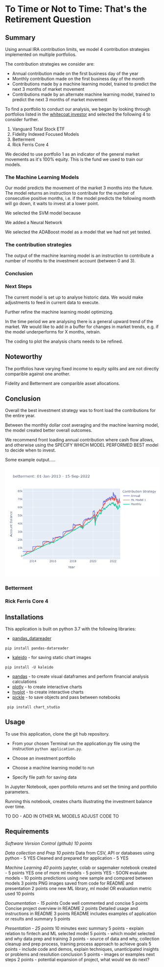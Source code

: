 # To Time or Not to Time: That's the Retirement Question

## Summary

Using annual IRA contribution limits, we model 4 contribution strategies implemented on multiple portfolios. 

The contribution strategies we consider are: 

* Annual contribution made on the first business day of the year
* Monthly contribution made on the first business day of the month 
* Contributions made by a machine learning model, trained to predict the next 3 months of market movement
* Contributions made by an alternate machine learning model, trained to predict the next 3 months of market movement

To find a portfolio to conduct our analysis, we began by looking through portfolios listed in the [whitecoat investor](https://www.whitecoatinvestor.com/150-portfolios-better-than-yours/comment-page-3/) and selected the following 4 to consider further. 

1) Vanguard Total Stock ETF
2) Fidelity Indexed Focused Models
3) Betterment
4) Rick Ferris Core 4

We decided to use portfolio 1 as an indicator of the general market movements as it's 100% equity. This is the fund we used to train our models. 

### The Machine Learning Models

Our model predicts the movement of the market 3 months into the future. The model returns an instruction to contribute for the number of consecutive positive months, i.e. if the model predicts the following month will go down, it waits to invest at a lower point.   

We selected the SVM model because   

We added a Neural Network

We selected the ADABoost model as a model that we had not yet tested.



### The contribution strategies

The output of the machine learning model is an instruction to contribute a number of months to the investment account (between 0 and 3). 


### Conclusion 


### Next Steps 

The current model is set up to analyse historic data. We would make adjustments to feed in current data to execute. 

Further refine the machine learning model optimizing. 

In the time period we are analysing there is a general upward trend of the market. We would like to add in a buffer for changes in market trends, e.g. if the model underperforms for X months, retrain. 

The coding to plot the analysis charts needs to be refined. 

## Noteworthy 

The portfolios have varying fixed income to equity splits and are not directly comparible against one another. 

Fidelity and Betterment are comparible asset allocations.





## Conclusion

Overall the best investment strategy was to front load the contributions for the entire year. 

Between the monthly dollar cost averaging and the machine learning model, the model created better overall outcomes. 

We recommend front loading annual contribution where cash flow allows, and otherwise using the SPECIFY WHICH MODEL PERFORMED BEST model to decide when to invest.

Some example output..... 

![image](./images/betterment_overlay.png)


### Betterment 


### Rick Ferris Core 4

## Installations

This application is built on python 3.7 with the following libraries:

* [pandas_datareader](https://pypi.org/project/pandas-datareader/)

``` pip install pandas-datareader ```

* [kaleido](https://pypi.org/project/kaleido/) - for saving static chart images

``` pip install -U kaleido ```

* [pandas](https://pandas.pydata.org/) - to create visual dataframes and perform financial analysis calculations
* [plotly](https://plotly.com/) - to create interactive charts
* [hvplot]() - to create interactive charts
* [pickle](https://docs.python.org/3/library/pickle.html) - to save objects and pass between notebooks


``` pip install chart_studio```

## Usage

To use this application, clone the git hub repository. 

* From your chosen Terminal run the application.py file using the instruction ``` python application.py ```.

* Choose an investment portfolio 

* Choose a machine learning model to run 

* Specify file path for saving data

In Jupyter Notebook, open portfolio returns and set the timing and portfolio parameters. 

Running this notebook, creates charts illustrating the investment balance over time. 

TO DO - ADD IN OTHER ML MODELS 
ADJUST CODE TO 


## Requirements

*Software Version Control (github) 10 points*

*Data collection and Prep 10 points*
  Data from CSV, API or databases using python - 5 YES
  Cleaned and prepared for application - 5 YES

*Machine Learning 40 points*
  jupyter, colab or sagemaker notebook created - 5 points YES
  one of more ml models - 5 points YES - SOON
  evaluate models - 10 points
  predictions using new sample and compared between models 3 points
  PNG images saved from code for README and presentation 2 points
  one new ML library, ml model OR evaluation metric used 10 points

*Documentation - 15 points*
  Code well commented and concise 5 points
  Concise project overview in README 2 points
  Detailed usage and instructions in README 3 points
  README includes examples of application or results and summary 5 points

*Presentation - 25 points*
10 minutes
  exec summary 5 points - explain relation to fintech and ML
  selected model 5 points - which model selected and why
  data prep and training 3 points - source of data and why, collection cleanup and prep process, training process
  approach to achieve goals 5 points - include code and demos, explain techniques, unanticipated insights or problems and resolution
  conclusion 5 points - images or examples
  next steps 2 points - potential expansion of project, what would we do next?
